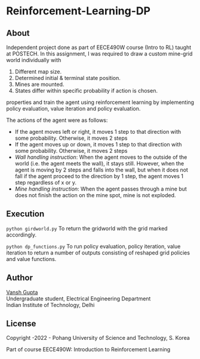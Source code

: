 # Reinforcement-Learning-DP

## About
Independent project done as part of EECE490W course (Intro to RL) taught at POSTECH. In this assignment, I was required to draw a custom mine-grid world individually with
1.	Different map size.
2.	Determined initial & terminal state position.
3.	Mines are mounted.
4.	States differ within specific probability if action is chosen.

properties and train the agent using reinforcement learning by implementing policy evaluation, value iteration and policy evaluation.

The actions of the agent were as follows:
* If the agent moves left or right, it moves 1 step to that direction with some probability. Otherwise, it moves 2 steps
*	If the agent moves up or down, it moves 1 step to that direction with some probability. Otherwise, it moves 2 steps
* *Wall handling instruction*: When the agent moves to the outside of the world (i.e. the agent meets the wall), it stays still. However, when the agent is moving by 2 steps and falls into the wall, but when it does not fall if the agent proceed to the direction by 1 step, the agent moves 1 step regardless of x or y.
*	*Mine handling instruction*: When the agent passes through a mine but does not finish the action on the mine spot, mine is not exploded.

## Execution
```python girdworld.py```
To return the gridworld with the grid marked accordingly.

```python dp_functions.py```
To run policy evaluation, policy iteration, value iteration to return a number of outputs consisting of reshaped grid policies and value functions.

## Author
[Vansh Gupta](https://github.com/V-G-spec)  
Undergraduate student, Electrical Engineering Department  
Indian Institute of Technology, Delhi

## License
Copyright -2022 - Pohang University of Science and Technology, S. Korea

Part of course EECE490W: Introduction to Reinforcement Learning
